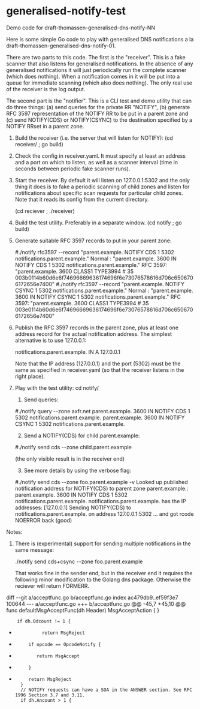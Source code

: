 # generalised-notify-test

Demo code for draft-thomassen-generalised-dns-notify-NN

Here is some simple Go code to play with generalised DNS notifications a la
draft-thomassen-generalised-dns-notify-01.

There are two parts to this code. The first is the "receiver". This is
a fake scanner that also listens for generalised notifications. In the
absence of any generalised notifications it will just periodically run
the complete scanner (which does nothing). When a notification comes
in it will be put into a queue for immediate scanning (which also does
nothing). The only real use of the receiver is the log output.

The second part is the "notifier". This is a CLI test and demo utility
that can do three things: (a) send queries for the private RR "NOTIFY",
(b) generate RFC 3597 representation of the NOTIFY RR to be put in a
parent zone and (c) send NOTIFY(CDS) or NOTIFY(CSYNC) to the destination
specified by a NOTIFY RRset in a parent zone.

1. Build the receiver (i.e. the server that will listen for NOTIFY):
   (cd receiver/ ; go build)

2. Check the config in receiver.yaml. It must specify at least an
   address and a port on which to listen, as well as a scanner interval
   (time in seconds between periodic fake scanner runs).

3. Start the receiver. By default it will listen on 127.0.0.1:5302 and
   the only thing it does is to fake a periodic scanning of child
   zones and listen for notifications about specific scan requests for
   particular child zones. Note that it reads its config from the
   current directory.
   
   (cd reciever ; ./receiver)

4. Build the test utility. Preferably in a separate window.
   (cd notify ; go build)

5. Generate suitable RFC 3597 records to put in your parent zone:

   #./notify rfc3597 --record "parent.example. NOTIFY CDS 1 5302 notifications.parent.example."
   Normal  : "parent.example.     3600    IN      NOTIFY  CDS     1 5302 notifications.parent.example."
   RFC 3597: "parent.example.     3600    CLASS1  TYPE3994        \# 35 003b0114b60d6e6f74696669636174696f6e73076578616d706c6506706172656e7400"
   #./notify rfc3597 --record "parent.example. NOTIFY CSYNC 1 5302 notifications.parent.example."
   Normal  : "parent.example.     3600    IN      NOTIFY  CSYNC   1 5302 notifications.parent.example."
   RFC 3597: "parent.example.     3600    CLASS1  TYPE3994        \# 35 003e0114b60d6e6f74696669636174696f6e73076578616d706c6506706172656e7400"

6. Publish the RFC 3597 records in the parent zone, plus at least one address record for the
   actual notification address. The simplest alternative is to use 127.0.0.1:

   notifications.parent.example.	IN	A	127.0.0.1

   Note that the IP address (127.0.0.1) and the port (5302) must be the
   same as specified in receiver.yaml (so that the receiver listens in
   the right place).

6. Play with the test utility:
   cd notify/

	1. Send queries:
	
	#./notify query --zone axfr.net
    parent.example.   3600    IN  NOTIFY  CDS     1 5302 notifications.parent.example.
    parent.example.   3600    IN  NOTIFY  CSYNC   1 5302 notifications.parent.example.
	
    2. Send a NOTIFY(CDS) for child.parent.example:

	#./notify send cds --zone child.parent.example
	
	(the only visible result is in the receiver end)
	
	3. See more details by using the verbose flag:

	#./notify send cds --zone foo.parent.example -v
	Looked up published notification address for NOTIFY(CDS) to parent zone parent.example.:
	parent.example.       3600    IN      NOTIFY  CDS     1 5302 notifications.parent.example.
	notifications.parent.example. has the IP addresses: [127.0.0.1]
	Sending NOTIFY(CDS) to notifications.parent.example. on address 127.0.0.1:5302
	... and got rcode NOERROR back (good)

Notes:

1. There is (experimental) support for sending multiple notifications in the
   same message:

	./notify send cds+csync --zone foo.parent.example

   That works fine in the sender end, but in the receiver end
   it requires the following minor modification to the Golang
   dns package. Otherwise the reciever will return FORMERR.

diff --git a/acceptfunc.go b/acceptfunc.go
index ac479db9..ef59f3e7 100644
--- a/acceptfunc.go
+++ b/acceptfunc.go
@@ -45,7 +45,10 @@ func defaultMsgAcceptFunc(dh Header) MsgAcceptAction {
        }
 
        if dh.Qdcount != 1 {
-               return MsgReject
+          if opcode == OpcodeNotify {
+             return MsgAccept
+          }
+          return MsgReject
        }
        // NOTIFY requests can have a SOA in the ANSWER section. See RFC 1996 Section 3.7 and 3.11.
        if dh.Ancount > 1 {

